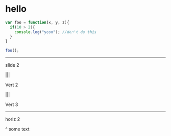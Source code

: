 # hello 

```js
var foo = function(x, y, z){
  if(10 > 2){
    console.log("yooo"); //don't do this
  }
}

foo();
```

---

slide 2

|||

Vert 2

|||

Vert 3

---

horiz 2

^ some text
